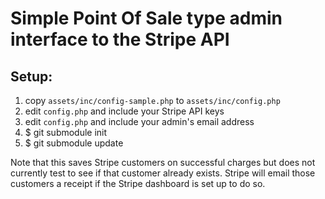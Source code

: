 # Simple Point Of Sale type admin interface to the Stripe API
## Setup:

 1. copy `assets/inc/config-sample.php` to `assets/inc/config.php`
 2. edit `config.php` and include your Stripe API keys
 3. edit `config.php` and include your admin's email address
 4. $ git submodule init
 5. $ git submodule update

Note that this saves Stripe customers on successful charges but does not currently test to see if that customer already exists. Stripe will email those customers a receipt if the Stripe dashboard is set up to do so.
